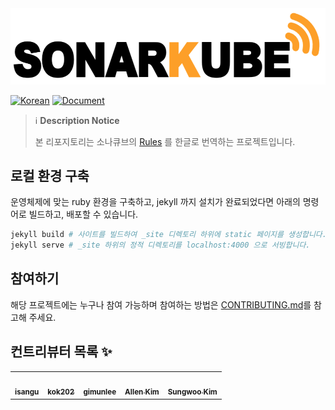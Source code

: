 <a href="https://inf.run/BMEv">
  <img max-width="700px" src="document/images/sonarkube.png" />
</a>


[![Korean](https://img.shields.io/badge/Language-Korean-blue.svg)](README.md)
[![Document](https://img.shields.io/badge/Contributions-Welcome-brightgreen.svg?style=flat)]()
<!-- ALL-CONTRIBUTORS-BADGE:END -->

> ℹ️ **Description Notice**
>
> 본 리포지토리는 소나큐브의 [Rules](https://docs.sonarqube.org/latest/user-guide/rules/overview/) 를 한글로 번역하는 프로젝트입니다.
> 

## 로컬 환경 구축
운영체제에 맞는 ruby 환경을 구축하고, jekyll 까지 설치가 완료되었다면 아래의 명령어로 빌드하고, 배포할 수 있습니다.
```ruby
jekyll build # 사이트를 빌드하여 _site 디렉토리 하위에 static 페이지를 생성합니다. 
jekyll serve # _site 하위의 정적 디렉토리를 localhost:4000 으로 서빙합니다.
```

## 참여하기
해당 프로젝트에는 누구나 참여 가능하며 참여하는 방법은 [CONTRIBUTING.md](./CONTRIBUTING.md)를 참고해 주세요.

## 컨트리뷰터 목록 ✨
<!-- ALL-CONTRIBUTORS-LIST:START - Do not remove or modify this section -->
<!-- prettier-ignore-start -->
<!-- markdownlint-disable -->
<table>
  <tr>
    <td align="center"><a href="https://github.com/isangu"><img src="https://avatars3.githubusercontent.com/u/24788424?v=4" width="100px;" alt=""/><br /><sub><b>isangu</b></sub></a><br/></td>
    <td align="center"><a href="https://kok202.tistory.com"><img src="https://avatars3.githubusercontent.com/u/39543643?v=4" width="100px;" alt=""/><br /><sub><b>kok202</b></sub></a><br/></td>
    <td align="center"><a href="https://github.com/gimunlee"><img src="https://avatars0.githubusercontent.com/u/46181475?v=4" width="100px;" alt=""/><br /><sub><b>gimunlee</b></sub></a><br/></td>
    <td align="center"><a href="https://github.com/bourbonkk"><img src="https://avatars0.githubusercontent.com/u/25188468?v=4" width="100px;" alt=""/><br /><sub><b>Allen Kim</b></sub></a><br/></td>
    <td align="center"><a href="https://github.com/ssungwxx"><img src="https://avatars0.githubusercontent.com/u/21700738?v=4" width="100px;" alt=""/><br /><sub><b>Sungwoo Kim</b></sub></a><br/></td>
  </tr>
</table>

<!-- markdownlint-enable -->
<!-- prettier-ignore-end -->
<!-- ALL-CONTRIBUTORS-LIST:END -->
